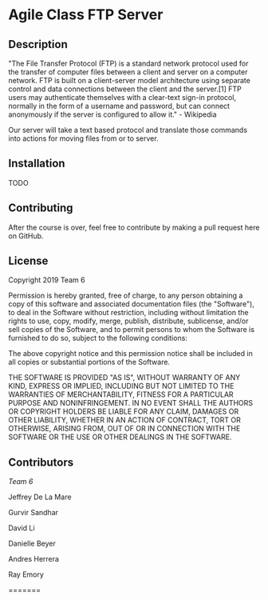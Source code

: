 # Agile Class FTP Server

## Description
"The File Transfer Protocol (FTP) is a standard network protocol used for the transfer of computer files between a client and server on a computer network.
FTP is built on a client-server model architecture using separate control and data connections between the client and the server.[1] FTP users may 
authenticate themselves with a clear-text sign-in protocol, normally in the form of a username and password, but can connect anonymously if the server is 
configured to allow it." - Wikipedia

Our server will take a text based protocol and translate those commands into actions for moving files from or to server.

## Installation
TODO

## Contributing
After the course is over, feel free to contribute by making a pull request here on GitHub.

## License
Copyright 2019 Team 6

Permission is hereby granted, free of charge, to any person obtaining a copy of this software and associated documentation files (the "Software"), to deal in the Software without restriction, including without limitation the rights to use, copy, modify, merge, publish, distribute, sublicense, and/or sell copies of the Software, and to permit persons to whom the Software is furnished to do so, subject to the following conditions:

The above copyright notice and this permission notice shall be included in all copies or substantial portions of the Software.

THE SOFTWARE IS PROVIDED "AS IS", WITHOUT WARRANTY OF ANY KIND, EXPRESS OR IMPLIED, INCLUDING BUT NOT LIMITED TO THE WARRANTIES OF MERCHANTABILITY, FITNESS FOR A PARTICULAR PURPOSE AND NONINFRINGEMENT. IN NO EVENT SHALL THE AUTHORS OR COPYRIGHT HOLDERS BE LIABLE FOR ANY CLAIM, DAMAGES OR OTHER LIABILITY, WHETHER IN AN ACTION OF CONTRACT, TORT OR OTHERWISE, ARISING FROM, OUT OF OR IN CONNECTION WITH THE SOFTWARE OR THE USE OR OTHER DEALINGS IN THE SOFTWARE.

## Contributors
_Team 6_

Jeffrey De La Mare

Gurvir Sandhar

David Li

Danielle Beyer

Andres Herrera

Ray Emory

=======



